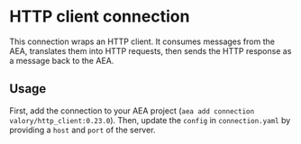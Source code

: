# HTTP client connection

This connection wraps an HTTP client. It consumes messages from the AEA, translates them into HTTP requests, then sends the HTTP response as a message back to the AEA.

## Usage

First, add the connection to your AEA project (`aea add connection valory/http_client:0.23.0`). Then, update the `config` in `connection.yaml` by providing a `host` and `port` of the server.
